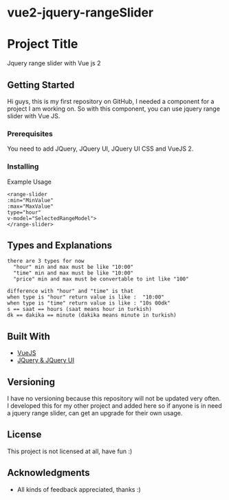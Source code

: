 # vue2-jquery-rangeSlider

# Project Title
Jquery range slider with Vue js 2

## Getting Started

Hi guys, this is my first repository on GitHub, I needed a component for a project I am working on. So with this component,
you can use jquery range slider with Vue JS.

### Prerequisites

You need to add JQuery, JQuery UI, JQuery UI CSS and VueJS 2.

### Installing

Example Usage

```
<range-slider 
:min="MinValue" 
:max="MaxValue" 
type="hour" 
v-model="SelectedRangeModel">
</range-slider>
```

## Types and Explanations
```
there are 3 types for now
  "hour" min and max must be like "10:00"
  "time" min and max must be like "10:00"
  "price" min and max must be convertable to int like "100"
```
```
difference with "hour" and "time" is that 
when type is "hour" return value is like :  "10:00"
when type is "time" return value is like : "10s 00dk"
s == saat == hours (saat means hour in turkish)
dk == dakika == minute (dakika means minute in turkish)
```
## Built With

* [VueJS](https://vuejs.org/v2/guide/)
* [JQuery & JQuery UI](http://jquery.com/)
## Versioning

I have no versioning because this repository will not be updated very often. I developed this for my other project and added
here so if anyone is in need a jquery range slider, can get an upgrade for their own usage.

## License

This project is not licensed at all, have fun :)

## Acknowledgments

* All kinds of feedback appreciated, thanks :)
